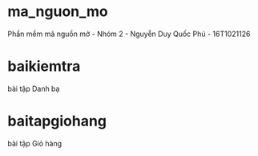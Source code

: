# ma_nguon_mo
Phần mềm mã nguồn mở - Nhóm 2 - Nguyễn Duy Quốc Phú - 16T1021126
# baikiemtra
bài tập Danh bạ
# baitapgiohang
bài tập Giỏ hàng
